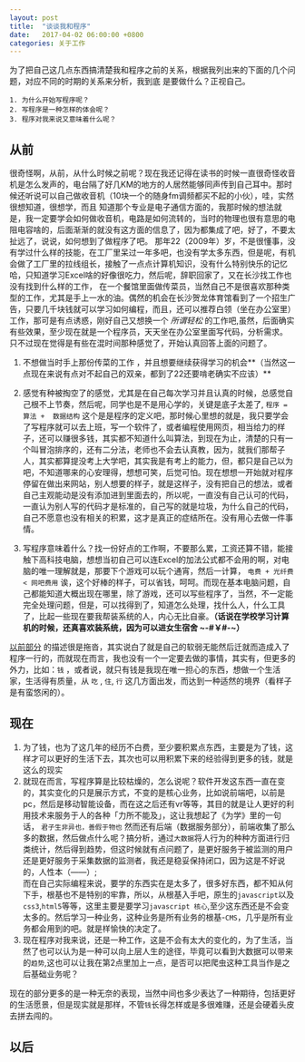 ```yaml
---
layout: post
title:  "谈谈我和程序"
date:   2017-04-02 06:00:00 +0800
categories: 关于工作
---
```


为了把自己这几点东西搞清楚我和程序之前的关系，根据我列出来的下面的几个问题，对应不同的时期的关系来分析，我到底
是要做什么？正视自己。
```
1. 为什么开始写程序呢？
2. 写程序是一种怎样的体会呢？
3. 程序对我来说又意味着什么呢？
```  
## 从前

很奇怪啊，从前，从什么时候之前呢？现在我还记得在读书的时候一直很奇怪收音机是怎么发声的，电台隔了好几KM的地方的人居然能够同声传到自己耳中。那时候还听说可以自己做收音机（10块一个的随身fm调频都买不起的小伙），哇，实然很想知道，很想学，而且 知道那个专业是电子通信方面的，我那时候的想法就是，我一定要学会如何做收音机，电路是如何流转的，当时的物理也很有意思的电阻电容啥的，后面渐渐的就没有这方面的信息了，因为都集成了吧，好了，不要太扯远了，说说，如何想到了做程序了吧。  那年22（2009年）岁，不是很懂事，没有学过什么样的技能，在工厂里呆过一年多吧，也没有学太多东西，但是呢，有机会做了工厂里的拉线组长，接触了一点点计算机知识，没有什么特别快乐的记忆哈，只知道学习Excel啥的好像很吃力，然后呢，辞职回家了，又在长沙找工作也没有找到什么样的工作， 在一个餐馆里面做传菜员，当然自己不是很喜欢那种类型的工作，尤其是手上一水的油。偶然的机会在长沙贺龙体育馆看到了一个招生广告，只要几千块钱就可以学习如何编程，而且，还可以推荐白领（坐在办公室里）工作，那可是有点诱惑，刚好自己又想换一个 
*所谓轻松* 的工作吧,虽然，后面确实有些效果，至少现在就是一个程序员，天天坐在办公室里面写代码，分析需求。 只不过现在觉得是有些在混时间那种感觉了，开始认真回答上面的问题了。  

1. 不想做当时手上那份传菜的工作 ，并且想要继续获得学习的机会**（当然这一点现在来说有点对不起自己的双亲，都到了22还要啃老确实不应该）**  
2. 感觉有种被掏空了的感觉，尤其是在自己每次学习并且认真的时候，总感觉自己根不上节奏，然后呢，同学也是不是用心学的，关键是底子太差了,
`程序 = 算法 +  数据结构`
这个是是程序的定义吧，那时候心里想的就是，我只要学会了写程序就可以去上班，写一个软件了，或者编程使用网页，相当给力的样子，还可以赚很多钱，其实都不知道什么叫算法，到现在为止，清楚的只有一个叫冒泡排序的，还有二分法，老师也不会去认真教，因为，就我们那帮子人，其实都算提没考上大学吧，其实我是有考上的能力，但，都只是自己以为吧，不知道哪来的心安理得，想想可笑，后觉可怕。现在想想一开始就对程序停留在做出来网站，别人想要的样子，就是这样子，没有把自己的想法，或者自己主观能动是没有添加进到里面去的，所以呢，一直没有自己认可的代码，一直认为别人写的代码才是标准的，自己写的就是垃圾，为什么自己的代码，自己不愿意也没有相关的积累，这才是真正的症结所在。没有用心去做一件事情。  

3. 写程序意味着什么？找一份好点的工作啊，不要那么累，工资还算不错，能接触下高科技电脑，想想当初自己可以连Excel的加法公式都不会用的啊，对电脑的唯一理解就是，那要下个游戏可以玩个通宵，然后一计算，
`电费 + 光纤费 < 网吧费用`
诶，这个好棒的样子，可以省钱，呵呵。而现在基本电脑问题，自己都能知道大概出现在哪里，除了游戏，还可以写些程序了，当然，不一定能完全处理问题，但是，可以找得到了，知道怎么处理，找什么人，什么工具了，比起一些现在要我帮装系统的人，内心无比自豪。**（话说在学校学习计算机的时候，还真喜欢装系统，因为可以进女生宿舍 ~-#￥#-~）**

[以前部分]('##从前') 的描述很是拖沓，其实说白了就是自己的软弱无能然后迁就而造成入了程序一行的，而就现在而言，我也没有一个一定要去做的事情，其实有，但更多的外力，比如：`钱` ，或者说，就只有钱是我现在唯一担心的东西，想做一个生活家，生活得有质量，从 `吃` , `住`, `行` 这几方面出发，而达到一种适然的境界（看样子是有蛮悠闲的）。

## 现在    

1. 为了钱，也为了这几年的经历不白费，至少要积累点东西，主要是为了钱，这样才可以更好的生活下去，其次也可以用积累下来的经验得到更多的钱，就是这么的现实  
2. 就现在而言，写程序算是比较枯燥的，怎么说呢？软件开发这东西一直在变的，其实变化的只是展示方式，不变的是核心业务，比如说前端吧，以前是pc，然后是移动智能设备，而在这之后还有vr等等，其目的就是让人更好的利用技术来服务于人的各种「力所不能及」，这让我想起了《为学》里的一句话，
`君子生非异也，善假于物也`
然而还有后端（数据服务部分），前端收集了那么多的数据，然后做点什么呢？搞分析，通过`大数据`将人行为的种种方面进行归类统计，然后得到趋势，但这时候就有点问题了，是更好服务于被监测的用户还是更好服务于采集数据的监测者，我还是稳妥保持闭口，因为这是不好说的，人性本（——）;  
而在自己实际编程来说，要学的东西实在是太多了，很多好东西，都不知从何下手，根基也不是特别的牢靠，所以，从根基入手吧，原生的`javascript`以及`css3`,`html5`等等，这里主要是要学习`javascript 核心`,至少这东西还是不会变太多的。然后学习一种业务，这种业务是所有业务的根基-`CMS`，几乎是所有业务都会用到的吧。就是样愉快的决定了。  
3. 现在程序对我来说，还是一种工作，这是不会有太大的变化的，为了生活，当然了也可以认为是一种可以向上层人生的途径，毕竟可以看到大数据可以带来的`趋势`,这也可以让我在第2点里加上一点，是否可以把爬虫这种工具当作是之后基础业务呢？  

现在的部分更多的是一种无奈的表现，当然中间也多少表达了一种期待，包括更好的生活愿景，但是现实就是那样，不管`钱`长得怎样或是多很难赚，还是会硬着头皮去拼去闯的。  
## 以后    

